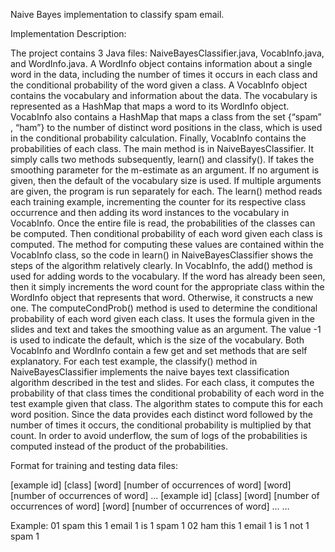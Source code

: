 Naive Bayes implementation to classify spam email.

Implementation Description:

The project contains 3 Java files: NaiveBayesClassifier.java, VocabInfo.java, and WordInfo.java. A WordInfo object contains information about a single word in the data, including the number of times it occurs in each class and the conditional probability of the word given a class. A VocabInfo object contains the vocabulary and information about the data. The vocabulary is represented as a HashMap that maps a word to its WordInfo object. VocabInfo also contains a HashMap that maps a class from the set {“spam” , “ham”} to the number of distinct word positions in the class, which is used in the conditional probability calculation. Finally, VocabInfo contains the probabilities of each class.The main method is in NaiveBayesClassifier. It simply calls two methods subsequently, learn() and classify(). If takes the smoothing parameter for the m-estimate as an argument. If no argument is given, then the default of the vocabulary size is used. If multiple arguments are given, the program is run separately for each.The learn() method reads each training example, incrementing the counter for its respective class occurrence and then adding its word instances to the vocabulary in VocabInfo. Once the entire file is read, the probabilities of the classes can be computed. Then conditional probability of each word given each class is computed. The method for computing these values are contained within the VocabInfo class, so the code in learn() in NaiveBayesClassifier shows the steps of the algorithm relatively clearly.In VocabInfo, the add() method is used for adding words to the vocabulary. If the word has already been seen, then it simply increments the word count for the appropriate class within the WordInfo object that represents that word. Otherwise, it constructs a new one.The computeCondProb() method is used to determine the conditional probability of each word given each class. It uses the formula given in the slides and text and takes the smoothing value as an argument. The value -1 is used to indicate the default, which is the size of the vocabulary. Both VocabInfo and WordInfo contain a few get and set methods that are self explanatory.For each test example, the classify() method in NaiveBayesClassifier implements the naive bayes text classification algorithm described in the test and slides. For each class, it computes the probability of that class times the conditional probability of each word in the test example given that class. The algorithm states to compute this for each word position. Since the data provides each distinct word followed by the number of times it occurs, the conditional probability is multiplied by that count. In order to avoid underflow, the sum of logs of the probabilities is computed instead of the product of the probabilities.

Format for training and testing data files:

[example id] [class] [word] [number of occurrences of word] [word] [number of occurrences of word] ...
[example id] [class] [word] [number of occurrences of word] [word] [number of occurrences of word] ...
…

Example:
01 spam this 1 email 1 is 1 spam 1
02 ham this 1 email 1 is 1 not 1 spam 1